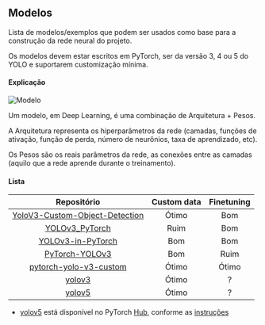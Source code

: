 ## Modelos

Lista de modelos/exemplos que podem ser usados como base para a construção da rede neural do projeto.

Os modelos devem estar escritos em PyTorch, ser da versão 3, 4 ou 5 do YOLO e suportarem customização mínima.

#### Explicação

![Modelo](../../.assets/modelo.png)

Um modelo, em Deep Learning, é uma combinação de Arquitetura + Pesos.

A Arquitetura representa os hiperparâmetros da rede (camadas, funções de ativação, função de perda, número de neurônios, taxa de aprendizado, etc).

Os Pesos são os reais parâmetros da rede, as conexões entre as camadas (aquilo que a rede aprende durante o treinamento).

#### Lista

| Repositório | Custom data | Finetuning |
|:-----------:|:-----------:|:----------:|
| [YoloV3-Custom-Object-Detection][0] | Ótimo | Bom |
| [YOLOv3_PyTorch][1] | Ruim | Bom |
| [YOLOv3-in-PyTorch][2] | Bom | Bom |
| [PyTorch-YOLOv3][3] | Bom | Ruim |
| [pytorch-yolo-v3-custom][4] | Ótimo | Ótimo |
| [yolov3][5] | Ótimo | ? |
| [yolov5][6] | Ótimo | ? |

* [yolov5][6] está disponível no PyTorch [Hub](https://pytorch.org/docs/stable/hub.html), conforme as [instruções](https://github.com/ultralytics/yolov5/issues/36)

[0]: https://github.com/TheCaffeineDev/YoloV3-Custom-Object-Detection
[1]: https://github.com/BobLiu20/YOLOv3_PyTorch
[2]: https://github.com/westerndigitalcorporation/YOLOv3-in-PyTorch
[3]: https://github.com/eriklindernoren/PyTorch-YOLOv3
[4]: https://github.com/michhar/pytorch-yolo-v3-custom
[5]: https://github.com/ultralytics/yolov3
[6]: https://github.com/ultralytics/yolov5
